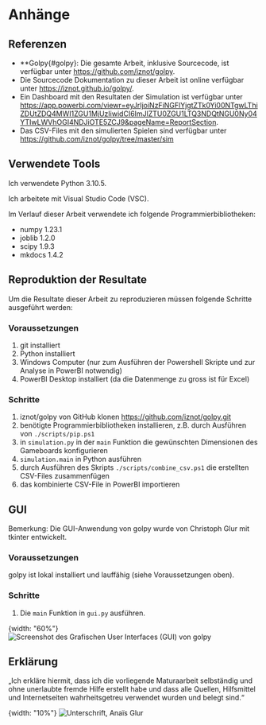 # Anhänge

## Referenzen

- **Golpy{#golpy}: Die gesamte Arbeit, inklusive Sourcecode, ist verfügbar unter <https://github.com/iznot/golpy>.
- Die Sourcecode Dokumentation zu dieser Arbeit ist online verfügbar unter <https://iznot.github.io/golpy/>.
- Ein Dashboard mit den Resultaten der Simulation ist verfügbar unter <https://app.powerbi.com/viewr=eyJrIjoiNzFiNGFlYjgtZTk0Yi00NTgwLThiZDUtZDQ4MWI1ZGU1MjUzIiwidCI6ImJlZTU0ZGU1LTQ3NDQtNGU0Ny04YTIwLWVhOGI4NDJiOTE5ZCJ9&pageName=ReportSection>.
- Das CSV-Files mit den simulierten Spielen sind verfügbar unter <https://github.com/iznot/golpy/tree/master/sim>
  
## Verwendete Tools

Ich verwendete Python 3.10.5.

Ich arbeitete mit Visual Studio Code (VSC).

Im Verlauf dieser Arbeit verwendete ich folgende Programmierbibliotheken:
- numpy 1.23.1
- joblib 1.2.0
- scipy 1.9.3
- mkdocs 1.4.2

## Reproduktion der Resultate

Um die Resultate dieser Arbeit zu reproduzieren müssen folgende Schritte ausgeführt werden:

### Voraussetzungen

1. git installiert
2. Python installiert
3. Windows Computer (nur zum Ausführen der Powershell Skripte und zur Analyse in PowerBI notwendig)
4. PowerBI Desktop installiert (da die Datenmenge zu gross ist für Excel)
   
### Schritte

1. iznot/golpy von GitHub klonen <https://github.com/iznot/golpy.git>
2. benötigte Programmierbibliotheken installieren, z.B. durch Ausführen von `./scripts/pip.ps1`
3. in `simulation.py` in der `main` Funktion die gewünschten Dimensionen des Gameboards konfigurieren
4. `simulation.main` in Python ausführen
5. durch Ausführen des Skripts `./scripts/combine_csv.ps1` die erstellten CSV-Files zusammenfügen
6. das kombinierte CSV-File in PowerBI importieren

## GUI

Bemerkung: Die GUI-Anwendung von golpy wurde von Christoph Glur mit tkinter entwickelt. 

### Voraussetzungen

golpy ist lokal installiert und lauffähig (siehe Voraussetzungen oben).

### Schritte

1. Die `main` Funktion in `gui.py` ausführen.

{width: "60%"}
![Screenshot des Grafischen User Interfaces (GUI) von golpy](screenshot_gui.png)  

## Erklärung

„Ich erkläre hiermit, dass ich die vorliegende Maturaarbeit selbständig und ohne unerlaubte fremde Hilfe erstellt habe und dass alle 
Quellen, Hilfsmittel und Internetseiten wahrheitsgetreu verwendet wurden und belegt sind.“

{width: "10%"}
![Unterschrift, Anaïs Glur](Unterschrift.png)  